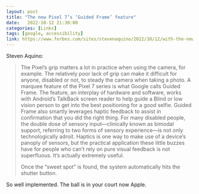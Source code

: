 ```yaml
---
layout: post
title: "The new Pixel 7’s ‘Guided Frame’ feature"
date:   2022-10-12 21:30:00
categories: [Links]
tags: [google, accessibility]
link: https://www.forbes.com/sites/stevenaquino/2022/10/12/with-the-new-pixel-7s-guided-frame-feature-google-wants-to-make-taking-selfies-more-accessible-and-equitable-than-ever/?sh=67ff576e2c0c
---
```


Steven Aquino:

>The Pixel’s grip matters a lot in practice when using the camera, for example. The relatively poor lack of grip can make it difficult for anyone, disabled or not, to steady the camera when taking a photo. A marquee feature of the Pixel 7 series is what Google calls Guided Frame. The feature, an interplay of hardware and software, works with Android’s TalkBack screen reader to help guide a Blind or low vision person to get into the best positioning for a good selfie. Guided Frame also smartly leverages haptic feedback to assist in confirmation that you did the right thing. For many disabled people, the double dose of sensory input—clinically known as bimodal support, referring to two forms of sensory experience—is not only technologically adroit. Haptics is one way to make use of a device’s panoply of sensors, but the practical application these little buzzes have for people who can’t rely on pure visual feedback is not superfluous. It’s actually extremely useful.
>
>Once the “sweet spot” is found, the system automatically hits the shutter button.

So well implemented. The ball is in your court now Apple.
